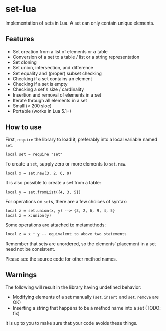 # set-lua
Implementation of sets in Lua. A set can only contain unique elements.

## Features
- Set creation from a list of elements or a table
- Conversion of a set to a table / list or a string representation
- Set cloning
- Set union, intersection, and difference
- Set equality and (proper) subset checking
- Checking if a set contains an element
- Checking if a set is empty
- Checking a set's size / cardinality
- Insertion and removal of elements in a set
- Iterate through all elements in a set
- Small (< 200 sloc)
- Portable (works in Lua 5.1+)

## How to use

First, `require` the library to load it, preferably into a local variable named `set`.

    local set = require "set"
    
To create a `set`, supply zero or more elements to `set.new`.

    local x = set.new(3, 2, 6, 9)
    
It is also possible to create a set from a table:

    local y = set.fromList({4, 3, 5})
    
For operations on `set`s, there are a few choices of syntax:

    local z = set.union(x, y) --> {3, 2, 6, 9, 4, 5}
    local z = x:union(y)

Some operations are attached to metamethods:

    local z = x + y -- equivalent to above two statements
    
Remember that sets are unordered, so the elements' placement in a set need not be consistent.

Please see the source code for other method names.

## Warnings

The following will result in the library having undefined behavior:

- Modifying elements of a set manually (`set.insert` and `set.remove` are OK)
- Inserting a string that happens to be a method name into a set (TODO: fix)

It is up to you to make sure that your code avoids these things.
